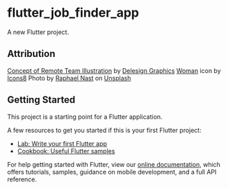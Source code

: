 # flutter_job_finder_app

A new Flutter project.

## Attribution
<a href="https://iconscout.com/illustrations/concept" target="_blank">Concept of Remote Team Illustration</a> by <a href="https://iconscout.com/contributors/delesign" target="_blank">Delesign Graphics</a>
<a target="_blank" href="https://icons8.com/icon/SSfJ7MRp9qFs/woman">Woman</a> icon by <a target="_blank" href="https://icons8.com">Icons8</a>
Photo by <a href="https://unsplash.com/@apollon?utm_source=unsplash&utm_medium=referral&utm_content=creditCopyText">Raphael Nast</a> on <a href="https://unsplash.com/s/photos/woman?utm_source=unsplash&utm_medium=referral&utm_content=creditCopyText">Unsplash</a>

## Getting Started

This project is a starting point for a Flutter application.

A few resources to get you started if this is your first Flutter project:

- [Lab: Write your first Flutter app](https://flutter.dev/docs/get-started/codelab)
- [Cookbook: Useful Flutter samples](https://flutter.dev/docs/cookbook)

For help getting started with Flutter, view our
[online documentation](https://flutter.dev/docs), which offers tutorials,
samples, guidance on mobile development, and a full API reference.
